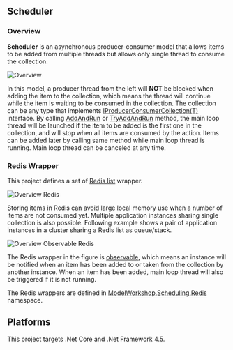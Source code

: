 ## Scheduler

### Overview

**Scheduler** is an asynchronous producer-consumer model that allows items to be added from multiple threads but allows only single thread to consume the collection.

![Overview](https://raw.githubusercontent.com/rvhuang/Scheduler/master/doc/images/scheduler-overview.png)

In this model, a producer thread from the left will **NOT** be blocked when adding the item to the collection, which means the thread will continue while the item is waiting to be consumed in the collection. The collection can be any type that implements [IProducerConsumerCollection(T)](https://msdn.microsoft.com/en-us/library/dd287147.aspx) interface. By calling [AddAndRun](https://github.com/rvhuang/Scheduler/blob/master/src/ModelWorkshop.Scheduling/Scheduler.cs#L173) or [TryAddAndRun](https://github.com/rvhuang/Scheduler/blob/master/src/ModelWorkshop.Scheduling/Scheduler.cs#L184) method, the main loop thread will be launched if the item to be added is the first one in the collection, and will stop when all items are consumed by the action. Items can be added later by calling same method while main loop thread is running. Main loop thread can be canceled at any time.

### Redis Wrapper

This project defines a set of [Redis list](https://redis.io/topics/data-types) wrapper. 

![Overview Redis](https://raw.githubusercontent.com/rvhuang/Scheduler/master/doc/images/scheduler-overview-redis.png)

Storing items in Redis can avoid large local memory use when a number of items are not consumed yet. Multiple application instances sharing single collection is also possible. Following example shows a pair of application instances in a cluster sharing a Redis list as queue/stack.

![Overview Observable Redis](https://raw.githubusercontent.com/rvhuang/Scheduler/master/doc/images/scheduler-overview-observable.png)

The Redis wrapper in the figure is [observable](https://msdn.microsoft.com/en-us/library/system.collections.specialized.inotifycollectionchanged.aspx), which means an instance will be notified when an item has been added to or taken from the collection by another instance. When an item has been added, main loop thread will also be triggered if it is not running.

The Redis wrappers are defined in [ModelWorkshop.Scheduling.Redis](https://github.com/rvhuang/Scheduler/tree/master/src/ModelWorkshop.Scheduling.Redis) namespace.

## Platforms

This project targets .Net Core and .Net Framework 4.5. 
